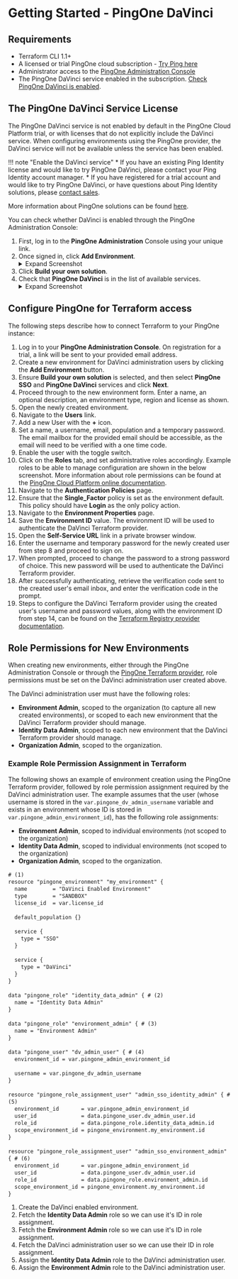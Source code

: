 # Getting Started - PingOne DaVinci

## Requirements

* Terraform CLI 1.1+
* A licensed or trial PingOne cloud subscription - [Try Ping here](https://www.pingidentity.com/en/try-ping.html)
* Administrator access to the [PingOne Administration Console](https://docs.pingidentity.com/r/en-us/pingone/p1_access_admin_console)
* The PingOne DaVinci service enabled in the subscription. [Check PingOne DaVinci is enabled](https://pingidentity.github.io/terraform-docs/getting-started/davinci/#the-pingone-davinci-service-license).

## The PingOne DaVinci Service License

The PingOne DaVinci service is not enabled by default in the PingOne Cloud Platform trial, or with licenses that do not explicitly include the DaVinci service.  When configuring environments using the PingOne provider, the DaVinci service will not be available unless the service has been enabled.

!!! note "Enable the DaVinci service"
    * If you have an existing Ping Identity license and would like to try PingOne DaVinci, please contact your Ping Identity account manager.
    * If you have registered for a trial account and would like to try PingOne DaVinci, or have questions about Ping Identity solutions, please [contact sales](https://www.pingidentity.com/en/company/contact-sales.html).

More information about PingOne solutions can be found [here](https://docs.pingidentity.com/r/en-us/pingone/pingone_p1solutions_main).

You can check whether DaVinci is enabled through the PingOne Administration Console:

1. First, log in to the **PingOne Administration** Console using your unique link.
2. Once signed in, click **Add Environment**.
    <details>
      <summary>Expand Screenshot</summary>
        <img src="../../img/getting-started/pingone-console-admins-env.png"  alt="PingOne Administration Console, Add Environment Button"/>
    </details>
3. Click **Build your own solution**.
4. Check that **PingOne DaVinci** is in the list of available services.
    <details>
      <summary>Expand Screenshot</summary>
        <img src="../../img/getting-started/pingone-console-create-environment-davinci.png"  alt="PingOne Administration Console, Build your own solution"/>
    </details>

## Configure PingOne for Terraform access

The following steps describe how to connect Terraform to your PingOne instance:

1. Log in to your **PingOne Administration Console**. On registration for a trial, a link will be sent to your provided email address.
2. Create a new environment for DaVinci administration users by clicking the **Add Environment** button.
3. Ensure **Build your own solution** is selected, and then select **PingOne SSO** and **PingOne DaVinci** services and click **Next**.
4. Proceed through to the new environment form.  Enter a name, an optional description, an environment type, region and license as shown.
5. Open the newly created environment.
6. Navigate to the **Users** link.
7. Add a new User with the **+** icon.
8. Set a name, a username, email, population and a temporary password.  The email mailbox for the provided email should be accessible, as the email will need to be verified with a one time code.
9. Enable the user with the toggle switch.
10. Click on the **Roles** tab, and set administrative roles accordingly.  Example roles to be able to manage configuration are shown in the below screenshot.  More information about role permissions can be found at the [PingOne Cloud Platform online documentation](https://docs.pingidentity.com/r/en-us/pingone/p1_c_roles).
11. Navigate to the **Authentication Policies** page.
12. Ensure that the **Single_Factor** policy is set as the environment default.  This policy should have **Login** as the only policy action.
13. Navigate to the **Environment Properties** page.
14. Save the **Environment ID** value.  The environment ID will be used to authenticate the DaVinci Terraform provider.
15. Open the **Self-Service URL** link in a private browser window.
16. Enter the username and temporary password for the newly created user from step 8 and proceed to sign on.
17. When prompted, proceed to change the password to a strong password of choice.  This new password will be used to authenticate the DaVinci Terraform provider.
18. After successfully authenticating, retrieve the verification code sent to the created user's email inbox, and enter the verification code in the prompt.
19. Steps to configure the DaVinci Terraform provider using the created user's username and password values, along with the environment ID from step 14, can be found on the [Terraform Registry provider documentation](https://registry.terraform.io/providers/pingidentity/davinci/latest/docs).

## Role Permissions for New Environments

When creating new environments, either through the PingOne Administration Console or through the [PingOne Terraform provider](https://registry.terraform.io/providers/pingidentity/pingone/latest/docs/resources/environment), role permissions must be set on the DaVinci administration user created above.

The DaVinci administration user must have the following roles:
* **Environment Admin**, scoped to the organization (to capture all new created environments), or scoped to each new environment that the DaVinci Terraform provider should manage.
* **Identity Data Admin**, scoped to each new environment that the DaVinci Terraform provider should manage.
* **Organization Admin**, scoped to the organization.

### Example Role Permission Assignment in Terraform

The following shows an example of environment creation using the PingOne Terraform provider, followed by role permission assignment required by the DaVinci administration user.  The example assumes that the user (whose username is stored in the `var.pingone_dv_admin_username` variable and exists in an environment whose ID is stored in `var.pingone_admin_environment_id`), has the following role assignments:

* **Environment Admin**, scoped to individual environments (not scoped to the organization)
* **Identity Data Admin**, scoped to individual environments (not scoped to the organization)
* **Organization Admin**, scoped to the organization.

``` { .terraform .annotate }
# (1)
resource "pingone_environment" "my_environment" {
  name        = "DaVinci Enabled Environment"
  type        = "SANDBOX"
  license_id  = var.license_id

  default_population {}

  service {
    type = "SSO"
  }

  service {
    type = "DaVinci"
  }
}

data "pingone_role" "identity_data_admin" { # (2)
  name = "Identity Data Admin"
}

data "pingone_role" "environment_admin" { # (3)
  name = "Environment Admin"
}

data "pingone_user" "dv_admin_user" { # (4)
  environment_id = var.pingone_admin_environment_id

  username = var.pingone_dv_admin_username
}

resource "pingone_role_assignment_user" "admin_sso_identity_admin" { # (5)
  environment_id       = var.pingone_admin_environment_id
  user_id              = data.pingone_user.dv_admin_user.id
  role_id              = data.pingone_role.identity_data_admin.id
  scope_environment_id = pingone_environment.my_environment.id
}

resource "pingone_role_assignment_user" "admin_sso_environment_admin" { # (6)
  environment_id       = var.pingone_admin_environment_id
  user_id              = data.pingone_user.dv_admin_user.id
  role_id              = data.pingone_role.environment_admin.id
  scope_environment_id = pingone_environment.my_environment.id
}
```
1. Create the DaVinci enabled environment.
2. Fetch the **Identity Data Admin** role so we can use it's ID in role assignment.
3. Fetch the **Environment Admin** role so we can use it's ID in role assignment.
4. Fetch the DaVinci administration user so we can use their ID in role assignment.
5. Assign the **Identity Data Admin** role to the DaVinci administration user.
6. Assign the **Environment Admin** role to the DaVinci administration user.